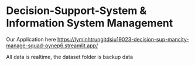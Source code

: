 # Decision-Support-System & Information System Management
Our Application here
https://lyminhtrungitdsiu19023-decision-sup-mancity-manage-squad-oynep6.streamlit.app/ 

All data is realtime, the dataset folder is backup data
